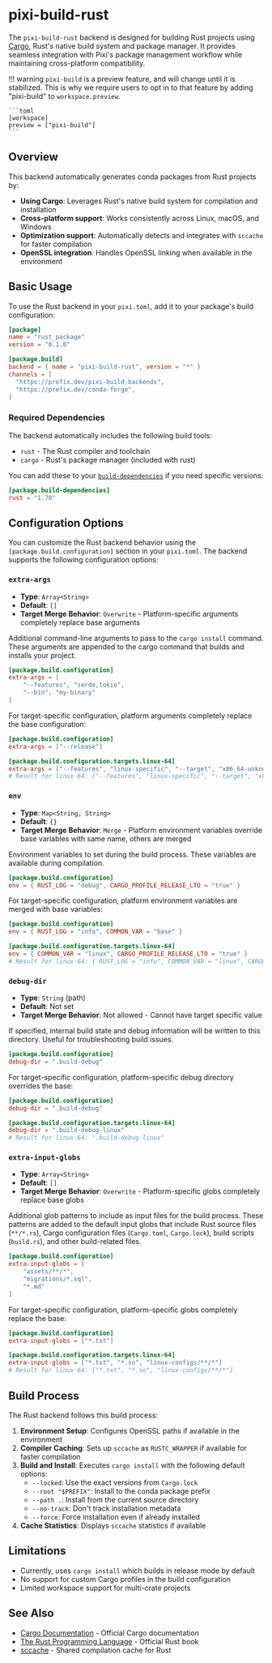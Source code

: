 # pixi-build-rust

The `pixi-build-rust` backend is designed for building Rust projects using [Cargo](https://doc.rust-lang.org/cargo/), Rust's native build system and package manager. It provides seamless integration with Pixi's package management workflow while maintaining cross-platform compatibility.

!!! warning
    `pixi-build` is a preview feature, and will change until it is stabilized.
    This is why we require users to opt in to that feature by adding "pixi-build" to `workspace.preview`.

    ```toml
    [workspace]
    preview = ["pixi-build"]
    ```


## Overview

This backend automatically generates conda packages from Rust projects by:

- **Using Cargo**: Leverages Rust's native build system for compilation and installation
- **Cross-platform support**: Works consistently across Linux, macOS, and Windows
- **Optimization support**: Automatically detects and integrates with `sccache` for faster compilation
- **OpenSSL integration**: Handles OpenSSL linking when available in the environment

## Basic Usage

To use the Rust backend in your `pixi.toml`, add it to your package's build configuration:

```toml
[package]
name = "rust_package"
version = "0.1.0"

[package.build]
backend = { name = "pixi-build-rust", version = "*" }
channels = [
  "https://prefix.dev/pixi-build-backends",
  "https://prefix.dev/conda-forge",
]
```

### Required Dependencies

The backend automatically includes the following build tools:

- `rust` - The Rust compiler and toolchain
- `cargo` - Rust's package manager (included with rust)

You can add these to your [`build-dependencies`](https://pixi.sh/latest/build/dependency_types/) if you need specific versions:

```toml
[package.build-dependencies]
rust = "1.70"
```

## Configuration Options

You can customize the Rust backend behavior using the `[package.build.configuration]` section in your `pixi.toml`. The backend supports the following configuration options:

### `extra-args`

- **Type**: `Array<String>`
- **Default**: `[]`
- **Target Merge Behavior**: `Overwrite` - Platform-specific arguments completely replace base arguments

Additional command-line arguments to pass to the `cargo install` command. These arguments are appended to the cargo command that builds and installs your project.

```toml
[package.build.configuration]
extra-args = [
    "--features", "serde,tokio",
    "--bin", "my-binary"
]
```

For target-specific configuration, platform arguments completely replace the base configuration:

```toml
[package.build.configuration]
extra-args = ["--release"]

[package.build.configuration.targets.linux-64]
extra-args = ["--features", "linux-specific", "--target", "x86_64-unknown-linux-gnu"]
# Result for linux-64: ["--features", "linux-specific", "--target", "x86_64-unknown-linux-gnu"]
```

### `env`

- **Type**: `Map<String, String>`
- **Default**: `{}`
- **Target Merge Behavior**: `Merge` - Platform environment variables override base variables with same name, others are merged

Environment variables to set during the build process. These variables are available during compilation.

```toml
[package.build.configuration]
env = { RUST_LOG = "debug", CARGO_PROFILE_RELEASE_LTO = "true" }
```

For target-specific configuration, platform environment variables are merged with base variables:

```toml
[package.build.configuration]
env = { RUST_LOG = "info", COMMON_VAR = "base" }

[package.build.configuration.targets.linux-64]
env = { COMMON_VAR = "linux", CARGO_PROFILE_RELEASE_LTO = "true" }
# Result for linux-64: { RUST_LOG = "info", COMMON_VAR = "linux", CARGO_PROFILE_RELEASE_LTO = "true" }
```

### `debug-dir`

- **Type**: `String` (path)
- **Default**: Not set
- **Target Merge Behavior**: Not allowed - Cannot have target specific value

If specified, internal build state and debug information will be written to this directory. Useful for troubleshooting build issues.

```toml
[package.build.configuration]
debug-dir = ".build-debug"
```

For target-specific configuration, platform-specific debug directory overrides the base:

```toml
[package.build.configuration]
debug-dir = ".build-debug"

[package.build.configuration.targets.linux-64]
debug-dir = ".build-debug-linux"
# Result for linux-64: ".build-debug-linux"
```

### `extra-input-globs`

- **Type**: `Array<String>`
- **Default**: `[]`
- **Target Merge Behavior**: `Overwrite` - Platform-specific globs completely replace base globs

Additional glob patterns to include as input files for the build process. These patterns are added to the default input globs that include Rust source files (`**/*.rs`), Cargo configuration files (`Cargo.toml`, `Cargo.lock`), build scripts (`build.rs`), and other build-related files.

```toml
[package.build.configuration]
extra-input-globs = [
    "assets/**/*",
    "migrations/*.sql",
    "*.md"
]
```

For target-specific configuration, platform-specific globs completely replace the base:

```toml
[package.build.configuration]
extra-input-globs = ["*.txt"]

[package.build.configuration.targets.linux-64]
extra-input-globs = ["*.txt", "*.so", "linux-configs/**/*"]
# Result for linux-64: ["*.txt", "*.so", "linux-configs/**/*"]
```


## Build Process

The Rust backend follows this build process:

1. **Environment Setup**: Configures OpenSSL paths if available in the environment
2. **Compiler Caching**: Sets up `sccache` as `RUSTC_WRAPPER` if available for faster compilation
3. **Build and Install**: Executes `cargo install` with the following default options:
   - `--locked`: Use the exact versions from `Cargo.lock`
   - `--root "$PREFIX"`: Install to the conda package prefix
   - `--path .`: Install from the current source directory
   - `--no-track`: Don't track installation metadata
   - `--force`: Force installation even if already installed
4. **Cache Statistics**: Displays `sccache` statistics if available

## Limitations

- Currently, uses `cargo install` which builds in release mode by default
- No support for custom Cargo profiles in the build configuration
- Limited workspace support for multi-crate projects

## See Also

- [Cargo Documentation](https://doc.rust-lang.org/cargo/) - Official Cargo documentation
- [The Rust Programming Language](https://doc.rust-lang.org/book/) - Official Rust book
- [sccache](https://github.com/mozilla/sccache) - Shared compilation cache for Rust

